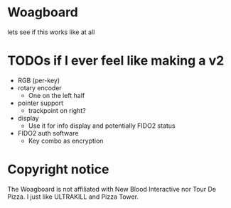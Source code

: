 # Woagboard
lets see if this works like at all

# TODOs if I ever feel like making a v2
- RGB (per-key)
- rotary encoder
  - One on the left half
- pointer support
  - trackpoint on right?
- display
  - Use it for info display and potentially FIDO2 status
- FIDO2 auth software
  - Key combo as encryption

# Copyright notice
The Woagboard is not affiliated with New Blood Interactive nor Tour De Pizza.
I just like ULTRAKILL and Pizza Tower.
